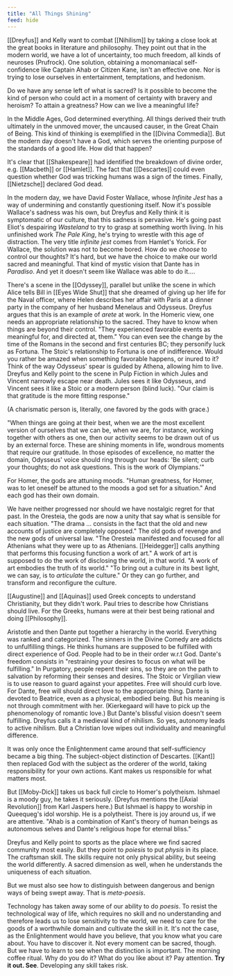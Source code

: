 ```yaml
---
title: "All Things Shining"
feed: hide
---
```


[[Dreyfus]] and Kelly want to combat [[Nihilism]] by taking a close look at the great books in literature and philosophy. They point out that in the modern world, we have a lot of uncertainty, too much freedom, all kinds of neuroses (Prufrock). One solution, obtaining a monomaniacal self-confidence like Captain Ahab or Citizen Kane, isn't an effective one. Nor is trying to lose ourselves in entertainment, temptations, and hedonism. 

Do we have any sense left of what is sacred? Is it possible to become the kind of person who could act in a moment of certainty with bravery and heroism? To attain a greatness? How can we live a meaningful life? 

In the Middle Ages, God determined everything. All things derived their truth ultimately in the unmoved mover, the uncaused causer, in the Great Chain of Being. This kind of thinking is exemplified in the [[Divina Commedia]]. But the modern day doesn't have a God, which serves the orienting purpose of the standards of a good life. How did that happen?

It's clear that [[Shakespeare]] had identified the breakdown of divine order, e.g. [[Macbeth]] or [[Hamlet]]. The fact that  [[Descartes]] could even question whether God was tricking humans was a sign of the times. Finally, [[Nietzsche]] declared God dead.

In the modern day, we have David Foster Wallace, whose _Infinite Jest_ has a way of undermining and constantly questioning itself. Now it's possible Wallace's sadness was his own, but Dreyfus and Kelly think it is symptomatic of our culture, that this sadness is pervasive. He's going past Eliot's despairing _Wasteland_ to try to grasp at something worth living. In his unfinished work _The Pale King_, he's trying to wrestle with this age of distraction. The very title _infinite jest_ comes from Hamlet's Yorick. For Wallace, the solution was not to become bored. How do we _choose_ to control our thoughts? It's hard, but we have the choice to make our world sacred and meaningful. That kind of mystic vision that Dante has in _Paradiso_. And yet it doesn't seem like Wallace was able to do it....

There's a scene in the [[Odyssey]], parallel but unlike the scene in which Alice tells Bill in [[Eyes Wide Shut]] that she dreamed of giving up her life for the Naval officer, where Helen describes her affair with Paris at a dinner party in the company of her husband Menelaus and Odysseus. Dreyfus argues that this is an example of _arete_ at work. In the Homeric view, one needs an appropriate relationship to the sacred. They have to know when things are beyond their control. "They experienced favorable events as meaningful for, and directed at, them." You can even see the change by the time of the Romans in the second and first centuries BC; they personify luck as Fortuna. The Stoic's relationship to Fortuna is one of indifference. Would you rather be amazed when something favorable happens, or inured to it? Think of the way Odysseus' spear is guided by Athena, allowing him to live. Dreyfus and Kelly point to the scene in Pulp Fiction in which Jules and Vincent narrowly escape near death. Jules sees it like Odysseus, and Vincent sees it like a Stoic or a modern person (blind luck). "Our claim is that gratitude is the more fitting response."

(A charismatic person is, literally, one favored by the gods with grace.)

"When things are going at their best, when we are the most excellent version of ourselves that we can be, when we are, for instance, working together with others as one, then our activity seems to be drawn out of us by an external force. These are shining moments in life, wondrous moments that require our gratitude. In those episodes of excellence, no matter the domain, Odysseus' voice should ring through our heads: 'Be silent; curb your thoughts; do not ask questions. This is the work of Olympians.'"

For Homer, the gods are attuning moods. "Human greatness, for Homer, was to let oneself be attuned to the moods a god set for a situation." And each god has their own domain.

We have neither progressed nor should we have nostalgic regret for that past. In the Oresteia, the gods are now a unity that say what is sensible for each situation. "The drama ... consists in the fact that the old and new accounts of justice are completely opposed." The old gods of revenge and the new gods of universal law. "The Oresteia manifested and focused for all Athenians what they were up to as Athenians. [[Heidegger]] calls anything that performs this focusing function a work of art." A work of art is supposed to do the work of disclosing the world, in that world. "A work of art embodies the truth of its world." "To bring out a culture in its best light, we can say, is to _articulate_ the culture." Or they can go further, and transform and reconfigure the culture. 

[[Augustine]] and [[Aquinas]] used Greek concepts to understand Christianity, but they didn't work. Paul tries to describe how Christians should live. For the Greeks, humans were at their best being rational and doing [[Philosophy]]. 

Aristotle and then Dante put together a hierarchy in the world. Everything was ranked and categorized. The sinners in the Divine Comedy are addicts to unfulfilling things. He thinks humans are supposed to be fulfilled with direct experience of God. People had to be in their order w.r.t God. Dante's freedom consists in "restraining your desires to focus on what will be fulfilling." In Purgatory, people repent their sins, so they are on the path to salvation by reforming their senses and desires. The Stoic or Virgilian view is to use reason to guard against your appetites. Free will should curb love. For Dante, free will should direct love to the appropriate thing. Dante is devoted to Beatrice, even as a physical, embodied being. But his meaning is not through commitment with her. (Kierkegaard will have to pick up the phenomenology of romantic love.) But Dante's blissful vision doesn't seem fulfilling. Dreyfus calls it a medieval kind of nihilism. So yes, autonomy leads to active nihilism. But a Christian love wipes out individuality and meaningful difference. 

It was only once the Enlightenment came around that self-sufficiency became a big thing. The subject-object distinction of Descartes. [[Kant]] then replaced God with the subject as the orderer of the world, taking responsibility for your own actions. Kant makes us responsible for what matters most. 

But [[Moby-Dick]] takes us back full circle to Homer's polytheism. Ishmael is a moody guy, he takes it seriously. (Dreyfus mentions the [[Axial Revolution]] from Karl Jaspers here.) But Ishmael is happy to worship in Queequeg's idol worship. He is a polytheist. There is joy around us, if we are attentive. "Ahab is a combination of Kant's theory of human beings as autonomous selves and Dante's religious hope for eternal bliss."

Dreyfus and Kelly point to sports as the place where we find sacred community most easily. But they point to _poiesis_ to put _physis_ in its place. The craftsman skill. The skills require not only physical ability, but seeing the world differently. A sacred dimension as well, when he understands the uniqueness of each situation. 

But we must also see how to distinguish between dangerous and benign ways of being swept away. That is _meta-poesis_. 

Technology has taken away some of our ability to do _poesis_. To resist the technological way of life, which requires no skill and no understanding and therefore leads us to lose sensitivity to the world, we need to care for the goods of a worthwhile domain and cultivate the skill in it. It's not the case, as the Enlightenment would have you believe, that you know what you care about. You have to discover it. Not every moment can be sacred, though. But we have to learn to see when the distinction is important. The morning coffee ritual. Why do you do it? What do you like about it? Pay attention. **Try it out. See**. Developing any skill takes risk. 

